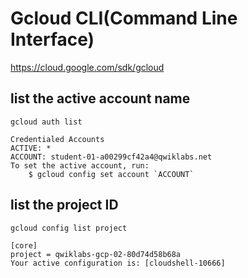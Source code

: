 # Gcloud CLI(Command Line Interface)
https://cloud.google.com/sdk/gcloud

## list the active account name
    gcloud auth list
```
Credentialed Accounts
ACTIVE: *
ACCOUNT: student-01-a00299cf42a4@qwiklabs.net
To set the active account, run:
    $ gcloud config set account `ACCOUNT`
```

## list the project ID
    gcloud config list project
```
[core]
project = qwiklabs-gcp-02-80d74d58b68a
Your active configuration is: [cloudshell-10666]
````



